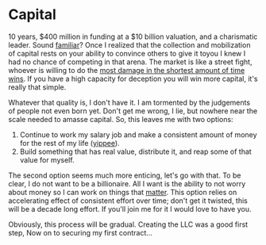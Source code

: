 # Capital

10 years, $400 million in funding at a $10 billion valuation, and a charismatic leader.  Sound [familiar](https://www.wikiwand.com/en/Theranos)?  Once I realized that the collection and mobilization of capital rests on your ability to convince others to give it toyou I knew I had no chance of competing in that arena.  The market is like a street fight, whoever is willing to do the [most damage in the shortest amount of time wins](https://www.youtube.com/watch?v=zvN0YbcPw_A).  If you have a high capacity for deception you will win more capital, it's really that simple.  

Whatever that quality is, I don't have it.  I am tormented by the judgements of people not even born yet.  Don't get me wrong, I lie, but nowhere near the scale needed to amasse capital.  So, this leaves me with two options: 

1. Continue to work my salary job and make a consistent amount of money for the rest of my life ([yippee](https://www.visualcapitalist.com/purchasing-power-of-the-u-s-dollar-over-time/)).
2. Build something that has real value, distribute it, and reap some of that value for myself.  

The second option seems much more enticing, let's go with that.  To be clear, I do not want to be a billionaire.  All I want is the ability to not worry about money so I can work on things that [matter](/blog/Replicator).  This option relies on accelerating effect of consistent effort over time; don't get it twisted, this will be a decade long effort.  If you'll join me for it I would love to have you.  

Obviously, this process will be gradual.  Creating the LLC was a good first step, Now on to securing my first contract...  
